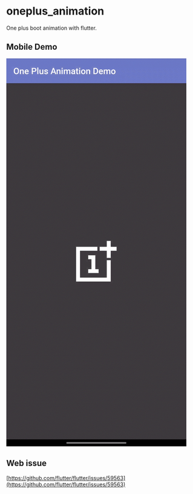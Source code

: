 # oneplus_animation

One plus boot animation with flutter.

## Mobile Demo

![Mobile Demo Gif](https://raw.githubusercontent.com/prtm/one_plus_boot_animation/main/images/demo.gif)

## Web issue

[https://github.com/flutter/flutter/issues/59563](https://github.com/flutter/flutter/issues/59563)
